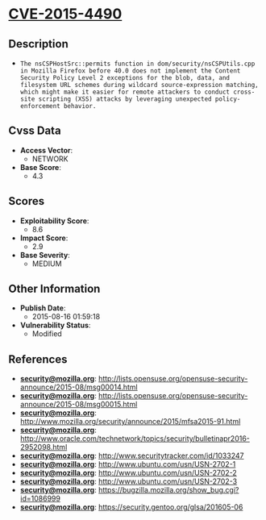 
# [CVE-2015-4490](http://lists.opensuse.org/opensuse-security-announce/2015-08/msg00014.html)

## Description

- `The nsCSPHostSrc::permits function in dom/security/nsCSPUtils.cpp in Mozilla Firefox before 40.0 does not implement the Content Security Policy Level 2 exceptions for the blob, data, and filesystem URL schemes during wildcard source-expression matching, which might make it easier for remote attackers to conduct cross-site scripting (XSS) attacks by leveraging unexpected policy-enforcement behavior.`

## Cvss Data

- **Access Vector**:
  - NETWORK
- **Base Score**:
  - 4.3

## Scores

- **Exploitability Score**:
  - 8.6
- **Impact Score**:
  - 2.9
- **Base Severity**:
  - MEDIUM

## Other Information

- **Publish Date**:
  - 2015-08-16 01:59:18
- **Vulnerability Status**:
  - Modified

## References

- **security@mozilla.org**: http://lists.opensuse.org/opensuse-security-announce/2015-08/msg00014.html
- **security@mozilla.org**: http://lists.opensuse.org/opensuse-security-announce/2015-08/msg00015.html
- **security@mozilla.org**: http://www.mozilla.org/security/announce/2015/mfsa2015-91.html
- **security@mozilla.org**: http://www.oracle.com/technetwork/topics/security/bulletinapr2016-2952098.html
- **security@mozilla.org**: http://www.securitytracker.com/id/1033247
- **security@mozilla.org**: http://www.ubuntu.com/usn/USN-2702-1
- **security@mozilla.org**: http://www.ubuntu.com/usn/USN-2702-2
- **security@mozilla.org**: http://www.ubuntu.com/usn/USN-2702-3
- **security@mozilla.org**: https://bugzilla.mozilla.org/show_bug.cgi?id=1086999
- **security@mozilla.org**: https://security.gentoo.org/glsa/201605-06
